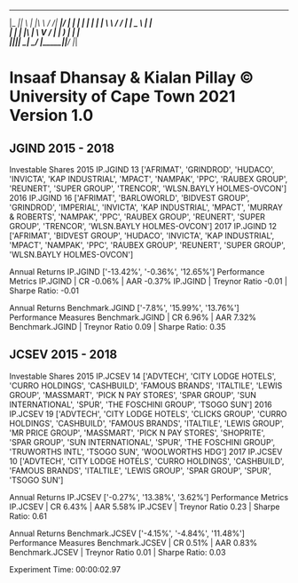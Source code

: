 ___  _   _ __     __ _____  ____   _____ 
|_ _|| \ | |\ \   / /| ____|/ ___| |_   _|
 | | |  \| | \ \ / / |  _|  \___ \   | |  
 | | | |\  |  \ V /  | |___  ___) |  | |  
|___||_| \_|   \_/   |_____||____/   |_|  
                                          

Insaaf Dhansay & Kialan Pillay
© University of Cape Town 2021
Version 1.0
==================================================

JGIND 2015 - 2018
--------------------------------------------------

Investable Shares
2015 IP.JGIND 13 ['AFRIMAT', 'GRINDROD', 'HUDACO', 'INVICTA', 'KAP INDUSTRIAL', 'MPACT', 'NAMPAK', 'PPC', 'RAUBEX GROUP', 'REUNERT', 'SUPER GROUP', 'TRENCOR', 'WLSN.BAYLY HOLMES-OVCON']
2016 IP.JGIND 16 ['AFRIMAT', 'BARLOWORLD', 'BIDVEST GROUP', 'GRINDROD', 'IMPERIAL', 'INVICTA', 'KAP INDUSTRIAL', 'MPACT', 'MURRAY & ROBERTS', 'NAMPAK', 'PPC', 'RAUBEX GROUP', 'REUNERT', 'SUPER GROUP', 'TRENCOR', 'WLSN.BAYLY HOLMES-OVCON']
2017 IP.JGIND 12 ['AFRIMAT', 'BIDVEST GROUP', 'HUDACO', 'INVICTA', 'KAP INDUSTRIAL', 'MPACT', 'NAMPAK', 'PPC', 'RAUBEX GROUP', 'REUNERT', 'SUPER GROUP', 'WLSN.BAYLY HOLMES-OVCON']

Annual Returns
IP.JGIND ['-13.42%', '-0.36%', '12.65%']
Performance Metrics
IP.JGIND | CR -0.06% | AAR -0.37%
IP.JGIND | Treynor Ratio -0.01 | Sharpe Ratio: -0.01

Annual Returns
Benchmark.JGIND ['-7.8%', '15.99%', '13.76%']
Performance Measures
Benchmark.JGIND | CR  6.96% | AAR  7.32%
Benchmark.JGIND | Treynor Ratio  0.09 | Sharpe Ratio:  0.35

JCSEV 2015 - 2018
--------------------------------------------------

Investable Shares
2015 IP.JCSEV 14 ['ADVTECH', 'CITY LODGE HOTELS', 'CURRO HOLDINGS', 'CASHBUILD', 'FAMOUS BRANDS', 'ITALTILE', 'LEWIS GROUP', 'MASSMART', 'PICK N PAY STORES', 'SPAR GROUP', 'SUN INTERNATIONAL', 'SPUR', 'THE FOSCHINI GROUP', 'TSOGO SUN']
2016 IP.JCSEV 19 ['ADVTECH', 'CITY LODGE HOTELS', 'CLICKS GROUP', 'CURRO HOLDINGS', 'CASHBUILD', 'FAMOUS BRANDS', 'ITALTILE', 'LEWIS GROUP', 'MR PRICE GROUP', 'MASSMART', 'PICK N PAY STORES', 'SHOPRITE', 'SPAR GROUP', 'SUN INTERNATIONAL', 'SPUR', 'THE FOSCHINI GROUP', 'TRUWORTHS INTL', 'TSOGO SUN', 'WOOLWORTHS HDG']
2017 IP.JCSEV 10 ['ADVTECH', 'CITY LODGE HOTELS', 'CURRO HOLDINGS', 'CASHBUILD', 'FAMOUS BRANDS', 'ITALTILE', 'LEWIS GROUP', 'SPAR GROUP', 'SPUR', 'TSOGO SUN']

Annual Returns
IP.JCSEV ['-0.27%', '13.38%', '3.62%']
Performance Metrics
IP.JCSEV | CR  6.43% | AAR  5.58%
IP.JCSEV | Treynor Ratio  0.23 | Sharpe Ratio:  0.61

Annual Returns
Benchmark.JCSEV ['-4.15%', '-4.84%', '11.48%']
Performance Measures
Benchmark.JCSEV | CR  0.51% | AAR  0.83%
Benchmark.JCSEV | Treynor Ratio  0.01 | Sharpe Ratio:  0.03

Experiment Time: 00:00:02.97